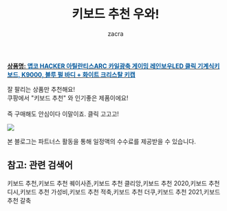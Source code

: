 ﻿---
layout: post
title:  "키보드 추천 우와!"
author: zacra
categories: [ 아이템 ]
tags: [키보드 추천,키보드 추천 퀘이사존,키보드 추천 클리앙,키보드 추천 2020,키보드 추천 디시,키보드 추천 가성비,키보드 추천 적축,키보드 추천 더쿠,키보드 추천 2021,키보드 추천 갈축]
image: https://static.coupangcdn.com/image/retail/images/2019/02/15/10/8/d79254c2-63b8-4048-9e02-162a6f41037d.jpg 
description: "쿠팡에서 키보드 추천 관련 상품으로 가장 잘팔리는 제품 중 하나라는 사실!!."
rating: 4.5
---

<a href="https://link.coupang.com/re/AFFSDP?lptag=AF8407795&pageKey=186207651&itemId=532445655&vendorItemId=4387722478&traceid=V0-153-4aa0d7a36addc39f"><b>상품명: <font color='#01579B'>앱코 HACKER 아틸란티스ARC 카일광축 게이밍 레인보우LED 클릭 기계식키보드, K9000, 블루 펄 바디 + 화이트 크리스탈 키캡</font></b></a>

잘 팔리는 상품만 추천해요!<br/>
쿠팡에서 "키보드 추천" 와 인기좋은 제품이에요!<br/><br/>
즉 구매해도 안심이다 이말이죠. 클릭 고고고! <br/>



<a href="https://link.coupang.com/re/AFFSDP?lptag=AF8407795&pageKey=186207651&itemId=532445655&vendorItemId=4387722478&traceid=V0-153-4aa0d7a36addc39f"><img src="https://thumbnail10.coupangcdn.com/thumbnails/remote/q89/image/retail/images/2019/02/15/10/5/b3dc3e79-a896-475e-8ed2-bd6a499ac02a.jpg"></a> 

본 블로그는 파트너스 활동을 통해 일정액의 수수료를 제공받을 수 있습니다.

## 참고: 관련 검색어    
키보드 추천,키보드 추천 퀘이사존,키보드 추천 클리앙,키보드 추천 2020,키보드 추천 디시,키보드 추천 가성비,키보드 추천 적축,키보드 추천 더쿠,키보드 추천 2021,키보드 추천 갈축